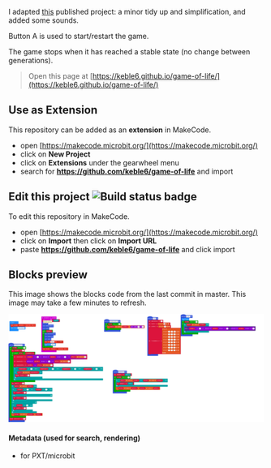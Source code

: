 I adapted [this](https://makecode.microbit.org/17522-94086-14142-42006) published project: a minor tidy up and simplification, and added some sounds.

Button A is used to start/restart the game.

The game stops when it has reached a stable state (no change between generations).


> Open this page at [https://keble6.github.io/game-of-life/](https://keble6.github.io/game-of-life/)

## Use as Extension

This repository can be added as an **extension** in MakeCode.

* open [https://makecode.microbit.org/](https://makecode.microbit.org/)
* click on **New Project**
* click on **Extensions** under the gearwheel menu
* search for **https://github.com/keble6/game-of-life** and import

## Edit this project ![Build status badge](https://github.com/keble6/game-of-life/workflows/MakeCode/badge.svg)

To edit this repository in MakeCode.

* open [https://makecode.microbit.org/](https://makecode.microbit.org/)
* click on **Import** then click on **Import URL**
* paste **https://github.com/keble6/game-of-life** and click import

## Blocks preview

This image shows the blocks code from the last commit in master.
This image may take a few minutes to refresh.

![A rendered view of the blocks](https://github.com/keble6/game-of-life/raw/master/.github/makecode/blocks.png)

#### Metadata (used for search, rendering)

* for PXT/microbit
<script src="https://makecode.com/gh-pages-embed.js"></script><script>makeCodeRender("{{ site.makecode.home_url }}", "{{ site.github.owner_name }}/{{ site.github.repository_name }}");</script>
